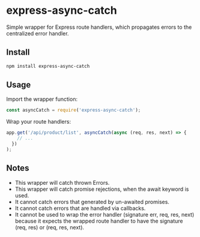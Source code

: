 # express-async-catch

Simple wrapper for Express route handlers, which propagates errors to the centralized error handler.

## Install

```bash
npm install express-async-catch
```

## Usage

Import the wrapper function:

```js
const asyncCatch = require('express-async-catch');
```

Wrap your route handlers:

```js
app.get('/api/product/list', asyncCatch(async (req, res, next) => {
    // ...
  })
);
```

## Notes
* This wrapper will catch thrown Errors.
* This wrapper will catch promise rejections, when the await keyword is used.
* It cannot catch errors that generated by un-awaited promises.
* It cannot catch errors that are handled via callbacks.
* It cannot be used to wrap the error handler (signature err, req, res, next) 
  because it expects the wrapped route handler to have the signature (req, res) or (req, res, next).
